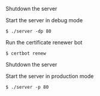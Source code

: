 Shutdown the server

Start the server in debug mode

    $ ./server -dp 80

Run the certificate renewer bot

    $ certbot renew

Shutdown the server

Start the server in production mode

    $ ./server -p 80
